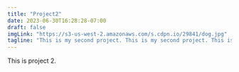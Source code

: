 ```yaml
---
title: "Project2"
date: 2023-06-30T16:28:28-07:00
draft: false
imgLink: "https://s3-us-west-2.amazonaws.com/s.cdpn.io/29841/dog.jpg"
tagline: "This is my second project. This is my second project. This is my second project. This is my second project. This is my second project."
---
```


This is project 2.